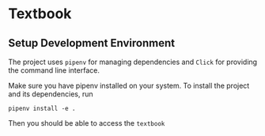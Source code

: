 # Textbook

## Setup Development Environment
The project uses `pipenv` for managing dependencies and `Click` for providing the command line interface.

Make sure you have pipenv installed on your system. To install the project and its dependencies, run

```
pipenv install -e .
```

Then you should be able to access the `textbook`

